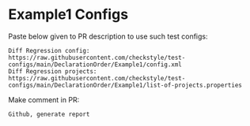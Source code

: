 # Example1 Configs
Paste below given to PR description to use such test configs:
```
Diff Regression config: https://raw.githubusercontent.com/checkstyle/test-configs/main/DeclarationOrder/Example1/config.xml
Diff Regression projects: https://raw.githubusercontent.com/checkstyle/test-configs/main/DeclarationOrder/Example1/list-of-projects.properties
```
Make comment in PR:
```
Github, generate report
```
